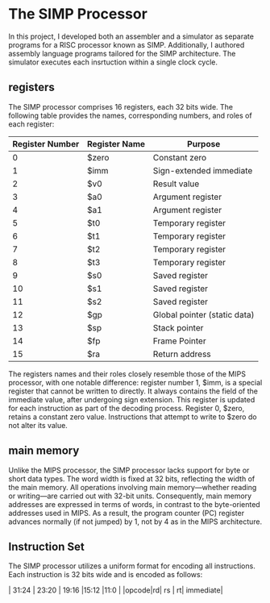 # The SIMP Processor
In this project, I developed both an assembler and a simulator as separate programs for a RISC processor known as SIMP.
Additionally, I authored assembly language programs tailored for the SIMP architecture. The simulator executes each insrtuction within a single clock cycle. 

## registers 
The SIMP processor comprises 16 registers, each 32 bits wide. The following table provides the names, corresponding numbers, and roles of each register:

| Register Number | Register Name | Purpose                     |
| --------------- | ------------- | --------------------------- |
| 0               | $zero         | Constant zero               |
| 1               | $imm          | Sign-extended immediate     |
| 2               | $v0           | Result value                |
| 3               | $a0           | Argument register           |
| 4               | $a1           | Argument register           |
| 5               | $t0           | Temporary register          |
| 6               | $t1           | Temporary register          |
| 7               | $t2           | Temporary register          |
| 8               | $t3           | Temporary register          |
| 9               | $s0           | Saved register              |
| 10              | $s1           | Saved register              |
| 11              | $s2           | Saved register              |
| 12              | $gp           | Global pointer (static data)|
| 13              | $sp           | Stack pointer               |
| 14              | $fp           | Frame Pointer               |
| 15              | $ra           | Return address              |


The registers names and their roles closely resemble those of the MIPS processor, with one notable difference: register number 1, $imm, is a special register that cannot be written to directly. It always contains the field of the immediate value, after undergoing sign extension. This register is updated for each instruction as part of the decoding process. Register 0, $zero, retains a constant zero value. Instructions that attempt to write to $zero do not alter its value.

## main memory 
Unlike the MIPS processor, the SIMP processor lacks support for byte or short data types. The word width is fixed at 32 bits, reflecting the width of the main memory. All operations involving main memory—whether reading or writing—are carried out with 32-bit units. Consequently, main memory addresses are expressed in terms of words, in contrast to the byte-oriented addresses used in MIPS. As a result, the program counter (PC) register advances normally (if not jumped) by 1, not by 4 as in the MIPS architecture.

## Instruction Set
The SIMP processor utilizes a uniform format for encoding all instructions. Each instruction is 32 bits wide and is encoded as follows: 

| 31:24  | 23:20      | 19:16  |15:12  |11:0  |
|opcode|rd|       rs       | rt| immediate|








